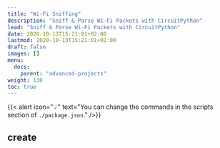 ```yaml
---
title: "Wi-Fi Sniffing"
description: "Sniff & Parse Wi-Fi Packets with CircuitPython"
lead: "Sniff & Parse Wi-Fi Packets with CircuitPython"
date: 2020-10-13T15:21:01+02:00
lastmod: 2020-10-13T15:21:01+02:00
draft: false
images: []
menu:
  docs:
    parent: "advanced-projects"
weight: 130
toc: true
---
```


{{< alert icon="💡" text="You can change the commands in the scripts section of `./package.json`." />}}

## create
